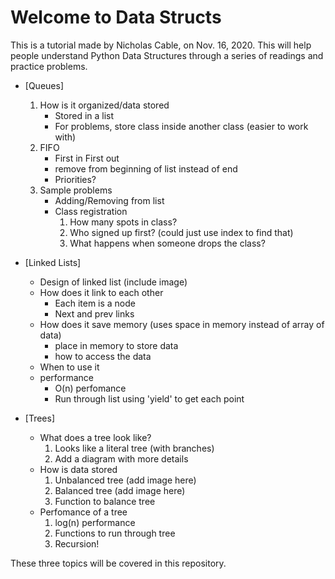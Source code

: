 # Welcome to Data Structs
This is a tutorial made by Nicholas Cable, on Nov. 16, 2020.
This will help people understand Python Data Structures through a series of readings and practice problems.

 - [Queues]
    1. How is it organized/data stored
        * Stored in a list
        * For problems, store class inside another class (easier to work with)
    2. FIFO
        * First in First out
        * remove from beginning of list instead of end
        * Priorities?
    3. Sample problems
        * Adding/Removing from list
        * Class registration
            1. How many spots in class?
            2. Who signed up first? (could just use index to find that)
            3. What happens when someone drops the class?

 - [Linked Lists]
    - Design of linked list (include image)
    - How does it link to each other
        * Each item is a node
        * Next and prev links
    - How does it save memory (uses space in memory instead of array of data)
        * place in memory to store data
        * how to access the data
    - When to use it
    - performance
        * O(n) perfomance
        * Run through list using 'yield' to get each point

 - [Trees]
    * What does a tree look like?
        1. Looks like a literal tree (with branches)
        2. Add a diagram with more details
    * How is data stored
        1. Unbalanced tree (add image here)
        2. Balanced tree (add image here)
        3. Function to balance tree
    * Perfomance of a tree
        1. log(n) performance
        2. Functions to run through tree
        3. Recursion!


These three topics will be covered in this repository.
